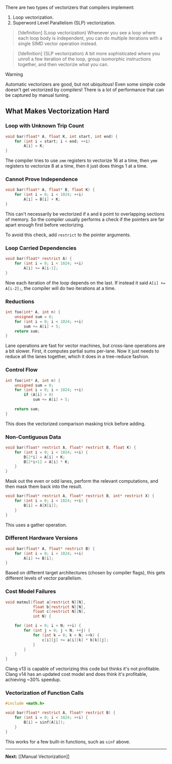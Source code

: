 There are two types of vectorizers that compilers implement:

1. Loop vectorization.
2. Superword Level Parallelism (SLP) vectorization.

> [!definition] (Loop vectorization)
> Whenever you see a loop where each loop body is independent, you can do multiple iterations with a single SIMD vector operation instead.

> [!definition] (SLP vectorization)
> A bit more sophisticated where you unroll a few iteration of the loop, group isomorphic instructions together, and then vectorize what you can.

> [!warning]
> Automatic vectorizers are good, but not ubiquitous! Even some simple code doesn't get vectorized by compilers! There is a lot of performance that can be captured by manual tuning.

## What Makes Vectorization Hard

### Loop with Unknown Trip Count

```c
void bar(float* A, float K, int start, int end) {
    for (int i = start; i < end; ++i)
        A[i] = K;
}
```

The compiler tries to use `zmm` registers to vectorize 16 at a time, then `ymm` registers to vectorize 8 at a time, then it just does things 1 at a time.

### Cannot Prove Independence

```c
void bar(float* A, float* B, float K) {
    for (int i = 0; i < 1024; ++i)
        A[i] = B[i] + K;
}
```

This can't necessarily be vectorized if `A` and `B` point to overlapping sections of memory. So the compiler usually performs a check if the pointers are far apart enough first before vectorizing.

To avoid this check, add `restrict` to the pointer arguments.

### Loop Carried Dependencies

```c
void bar(float* restrict A) {
    for (int i = 0; i < 1024; ++i)
        A[i] += A[i-1];
}
```

Now each iteration of the loop depends on the last. If instead it said `A[i] += A[i-2];`, the compiler will do two iterations at a time.

### Reductions

```c
int foo(int* A, int n) {
	unsigned sum = 0;
	for (int i = 0; i < 1024; ++i)	
		sum += A[i] + 5;
	return sum;
}
```

Lane operations are fast for vector machines, but cross-lane operations are a bit slower. First, it computes partial sums per-lane. Now it just needs to reduce all the lanes together, which it does in a tree-reduce fashion.

### Control Flow

```c
int foo(int* A, int n) {
	unsigned sum = 0;
	for (int i = 0; i < 1024; ++i)
	    if (A[i] > 0)
	        sum += A[i] + 5;
	        
	return sum;
}
```

This does the vectorized comparison masking trick before adding.

### Non-Contiguous Data

```c
void bar(float* restrict A, float* restrict B, float K) {
    for (int i = 0; i < 1024; ++i) {
        B[2*i] = A[i] + K;
        B[2*i+1] = A[i] * K;
    }
}
```

Mask out the even or odd lanes, perform the relevant computations, and then mask them back into the result.

```c
void bar(float* restrict A, float* restrict B, int* restrict X) {
    for (int i = 0; i < 1024; ++i) {
        B[i] = A[X[i]];
    }
}
```

This uses a gather operation.

### Different Hardware Versions

```c
void bar(float* A, float* restrict B) {
    for (int i = 0; i < 1024; ++i)
        A[i] += B[i];
}
```

Based on different target architectures (chosen by compiler flags), this gets different levels of vector parallelism.

### Cost Model Failures

```c
void matmul(float a[restrict N][N],
			float b[restrict N][N],
			float c[restrict N][N],
			int N) {

	for (int i = 0; i < N; ++i) {
		for (int j = 0; j < N; ++j) {
			for (int k = 0; k < N; ++k) {
				c[i][j] += a[i][k] * b[k][j];
			}
		}
	}
}
```

Clang v13 is capable of vectorizing this code but thinks it's not profitable. Clang v14 has an updated cost model and does think it's profitable, achieving ~30% speedup.

### Vectorization of Function Calls

```c
#include <math.h>

void bar(float* restrict A, float* restrict B) {
	for (int i = 0; i < 1024; ++i) {
		B[i] = sinf(A[i]);
	}
}
```

This works for a few built-in functions, such as `sinf` above. 

---

**Next:** [[Manual Vectorization]]
